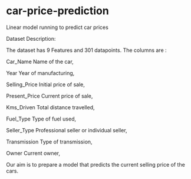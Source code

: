 # car-price-prediction
Linear model running to predict car prices

Dataset Description:

The dataset has 9 Features and 301 datapoints.
The columns are :

Car_Name        Name of the car,

Year            Year of manufacturing,

Selling_Price	  Initial price of sale,

Present_Price	  Current price of sale,

Kms_Driven      Total distance travelled,

Fuel_Type       Type of fuel used,

Seller_Type     Professional seller or individual seller,

Transmission	  Type of transmission,

Owner           Current owner,

Our aim is to prepare a model that predicts the current selling price of the cars.

